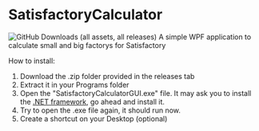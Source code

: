 # SatisfactoryCalculator
![GitHub Downloads (all assets, all releases)](https://img.shields.io/github/downloads/DerClown03/SatisfactoryCalculatorGUI/total?label=Downloads)
A simple WPF application to calculate small and big factorys for Satisfactory

How to install:
1. Download the .zip folder provided in the releases tab
2. Extract it in your Programs folder
3. Open the "SatisfactoryCalculatorGUI.exe" file. It may ask you to install the [.NET framework](https://dotnet.microsoft.com/en-us/download/dotnet/thank-you/sdk-3.1.426-windows-x64-installer), go ahead and install it.
4. Try to open the .exe file again, it should run now.
5. Create a shortcut on your Desktop (optional)

